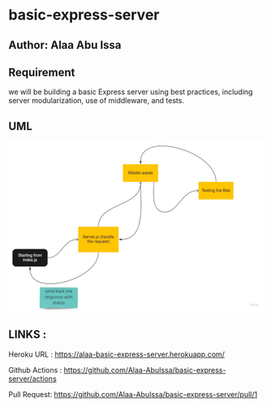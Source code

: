 # basic-express-server

## Author: Alaa Abu Issa

## Requirement 
we will be building a basic Express server using best practices, including server modularization, use of middleware, and tests.


## UML 

<img src="./Untitled (2).jpg" />

## LINKS :

Heroku URL : https://alaa-basic-express-server.herokuapp.com/

Github Actions : https://github.com/Alaa-AbuIssa/basic-express-server/actions

Pull Request: https://github.com/Alaa-AbuIssa/basic-express-server/pull/1
